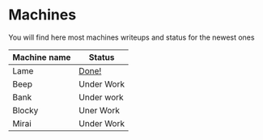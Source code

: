 # Machines
You will find here most machines writeups and status for the newest ones

Machine name | Status
------------ | -------------
Lame | [Done!](https://github.com/electronicbots/HackTheBox/tree/master/Machines/Lame "title")
Beep | Under Work
Bank | Under work
Blocky | Uner Work
Mirai | Under Work
